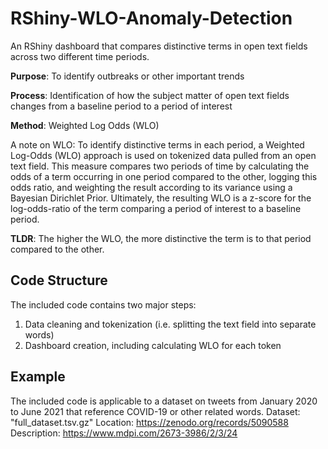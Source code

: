 # RShiny-WLO-Anomaly-Detection
An RShiny dashboard that compares distinctive terms in open text fields across two different time periods. 

**Purpose**: To identify outbreaks or other important trends

**Process**: Identification of how the subject matter of open text fields changes from a baseline period to a period of interest

**Method**:  Weighted Log Odds (WLO)


A note on WLO:
To identify distinctive terms in each period, a Weighted Log-Odds (WLO) approach is used on tokenized data pulled from an open text field. This measure compares two periods of time by calculating the odds of a term occurring in one period compared to the other, logging this odds ratio, and weighting the result according to its variance using a Bayesian Dirichlet Prior. Ultimately, the resulting WLO is a z-score for the log-odds-ratio of the term comparing a period of interest to a baseline period. 

**TLDR**: The higher the WLO, the more distinctive the term is to that period compared to the other. 


## Code Structure
The included code contains two major steps:  

  1. Data cleaning and tokenization (i.e. splitting the text field into separate words) 
  3. Dashboard creation, including calculating WLO for each token



## Example
The included code is applicable to a dataset on tweets from January 2020 to June 2021 that reference COVID-19 or other related words. 
  Dataset:     "full_dataset.tsv.gz" 
  Location:    https://zenodo.org/records/5090588
  Description: https://www.mdpi.com/2673-3986/2/3/24
